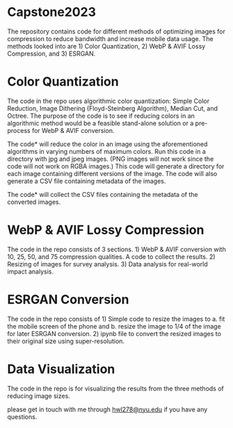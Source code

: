 # Capstone2023
The repository contains code for different methods of optimizing images for compression to reduce bandwidth and increase mobile data usage. The methods looked into are 1) Color Quantization, 2) WebP &amp; AVIF Lossy Compression, and 3) ESRGAN.


# Color Quantization
The code in the repo uses algorithmic color quantization: Simple Color Reduction, Image Dithering (Floyd-Steinberg Algorithm), Median Cut, and Octree. The purpose of the code is to see if reducing colors in an algorithmic method would be a feasible stand-alone solution or a pre-process for WebP &amp; AVIF conversion.

The code* will reduce the color in an image using the aforementioned algorithms in varying numbers of maximum colors. Run this code in a directory with jpg and jpeg images. (PNG images will not work since the code will not work on RGBA images.) This code will generate a directory for each image containing different versions of the image. The code will also generate a CSV file containing metadata of the images.

The code* will collect the CSV files containing the metadata of the converted images.


# WebP & AVIF Lossy Compression
The code in the repo consists of 3 sections. 1) WebP & AVIF conversion with 10, 25, 50, and 75 compression qualities. A code to collect the results. 2) Resizing of images for survey analysis. 3) Data analysis for real-world impact analysis.

# ESRGAN Conversion
The code in the repo consists of 1) Simple code to resize the images to a. fit the mobile screen of the phone and b. resize the image to 1/4 of the image for later ESRGAN conversion. 2) ipynb file to convert the resized images to their original size using super-resolution.

# Data Visualization
The code in the repo is for visualizing the results from the three methods of reducing image sizes.


please get in touch with me through hwl278@nyu.edu if you have any questions.
